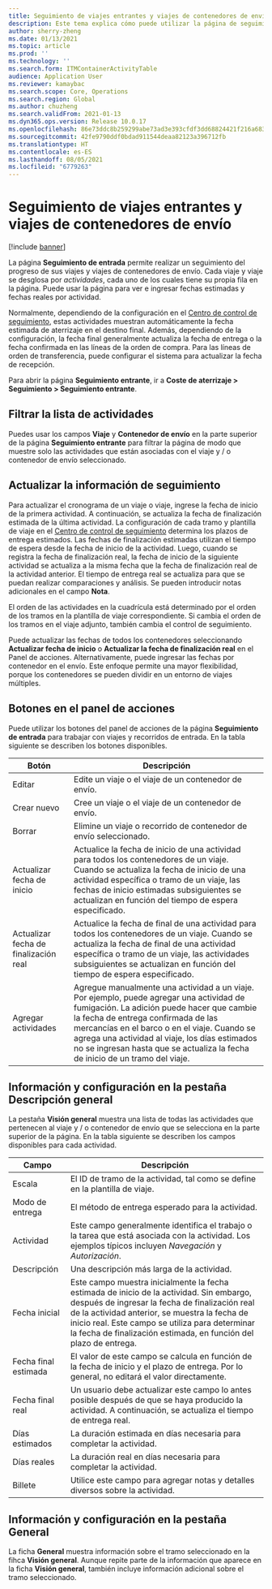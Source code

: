```yaml
---
title: Seguimiento de viajes entrantes y viajes de contenedores de envío
description: Este tema explica cómo puede utilizar la página de seguimiento de entrada para realizar un seguimiento del progreso de sus viajes y viajes de contenedores de envío.
author: sherry-zheng
ms.date: 01/13/2021
ms.topic: article
ms.prod: ''
ms.technology: ''
ms.search.form: ITMContainerActivityTable
audience: Application User
ms.reviewer: kamaybac
ms.search.scope: Core, Operations
ms.search.region: Global
ms.author: chuzheng
ms.search.validFrom: 2021-01-13
ms.dyn365.ops.version: Release 10.0.17
ms.openlocfilehash: 86e73ddc8b259299abe73ad3e393cfdf3dd68824421f216a68308ddcac735828
ms.sourcegitcommit: 42fe9790ddf0bdad911544deaa82123a396712fb
ms.translationtype: HT
ms.contentlocale: es-ES
ms.lasthandoff: 08/05/2021
ms.locfileid: "6779263"
---
```

# <a name="track-inbound-voyages-and-shipping-container-journeys"></a>Seguimiento de viajes entrantes y viajes de contenedores de envío

[!include [banner](../../includes/banner.md)]

La página **Seguimiento de entrada** permite realizar un seguimiento del progreso de sus viajes y viajes de contenedores de envío. Cada viaje y viaje se desglosa por *actividades*, cada uno de los cuales tiene su propia fila en la página. Puede usar la página para ver e ingresar fechas estimadas y fechas reales por actividad.

Normalmente, dependiendo de la configuración en el [Centro de control de seguimiento](delivery-information-setup.md#tracking-control-center), estas actividades muestran automáticamente la fecha estimada de aterrizaje en el destino final. Además, dependiendo de la configuración, la fecha final generalmente actualiza la fecha de entrega o la fecha confirmada en las líneas de la orden de compra. Para las líneas de orden de transferencia, puede configurar el sistema para actualizar la fecha de recepción.

Para abrir la página **Seguimiento entrante**, ir a **Coste de aterrizaje \> Seguimiento \> Seguimiento entrante**.

## <a name="filter-the-activities-list"></a>Filtrar la lista de actividades

Puedes usar los campos **Viaje** y **Contenedor de envío** en la parte superior de la página **Seguimiento entrante** para filtrar la página de modo que muestre solo las actividades que están asociadas con el viaje y / o contenedor de envío seleccionado.

## <a name="update-tracking-information"></a>Actualizar la información de seguimiento

Para actualizar el cronograma de un viaje o viaje, ingrese la fecha de inicio de la primera actividad. A continuación, se actualiza la fecha de finalización estimada de la última actividad. La configuración de cada tramo y plantilla de viaje en el [Centro de control de seguimiento](delivery-information-setup.md#tracking-control-center) determina los plazos de entrega estimados. Las fechas de finalización estimadas utilizan el tiempo de espera desde la fecha de inicio de la actividad. Luego, cuando se registra la fecha de finalización real, la fecha de inicio de la siguiente actividad se actualiza a la misma fecha que la fecha de finalización real de la actividad anterior. El tiempo de entrega real se actualiza para que se puedan realizar comparaciones y análisis. Se pueden introducir notas adicionales en el campo **Nota**.

El orden de las actividades en la cuadrícula está determinado por el orden de los tramos en la plantilla de viaje correspondiente. Si cambia el orden de los tramos en el viaje adjunto, también cambia el control de seguimiento.

Puede actualizar las fechas de todos los contenedores seleccionando **Actualizar fecha de inicio** o **Actualizar la fecha de finalización real** en el Panel de acciones. Alternativamente, puede ingresar las fechas por contenedor en el envío. Este enfoque permite una mayor flexibilidad, porque los contenedores se pueden dividir en un entorno de viajes múltiples.

## <a name="buttons-on-the-action-pane"></a>Botones en el panel de acciones

Puede utilizar los botones del panel de acciones de la página **Seguimiento de entrada** para trabajar con viajes y recorridos de entrada. En la tabla siguiente se describen los botones disponibles.

| Botón | Descripción |
|---|---|
| Editar | Edite un viaje o el viaje de un contenedor de envío. |
| Crear nuevo | Cree un viaje o el viaje de un contenedor de envío. |
| Borrar | Elimine un viaje o recorrido de contenedor de envío seleccionado. |
| Actualizar fecha de inicio | Actualice la fecha de inicio de una actividad para todos los contenedores de un viaje. Cuando se actualiza la fecha de inicio de una actividad específica o tramo de un viaje, las fechas de inicio estimadas subsiguientes se actualizan en función del tiempo de espera especificado. |
| Actualizar fecha de finalización real | Actualice la fecha de final de una actividad para todos los contenedores de un viaje. Cuando se actualiza la fecha de final de una actividad específica o tramo de un viaje, las actividades subsiguientes se actualizan en función del tiempo de espera especificado. |
| Agregar actividades | Agregue manualmente una actividad a un viaje. Por ejemplo, puede agregar una actividad de fumigación. La adición puede hacer que cambie la fecha de entrega confirmada de las mercancías en el barco o en el viaje. Cuando se agrega una actividad al viaje, los días estimados no se ingresan hasta que se actualiza la fecha de inicio de un tramo del viaje. |

## <a name="information-and-settings-on-the-overview-tab"></a>Información y configuración en la pestaña Descripción general

La pestaña **Visión general** muestra una lista de todas las actividades que pertenecen al viaje y / o contenedor de envío que se selecciona en la parte superior de la página. En la tabla siguiente se describen los campos disponibles para cada actividad.

| Campo | Descripción |
|---|---|
| Escala | El ID de tramo de la actividad, tal como se define en la plantilla de viaje. |
| Modo de entrega | El método de entrega esperado para la actividad. |
| Actividad | Este campo generalmente identifica el trabajo o la tarea que está asociada con la actividad. Los ejemplos típicos incluyen *Navegación* y *Autorización*. |
| Descripción | Una descripción más larga de la actividad. |
| Fecha inicial | Este campo muestra inicialmente la fecha estimada de inicio de la actividad. Sin embargo, después de ingresar la fecha de finalización real de la actividad anterior, se muestra la fecha de inicio real. Este campo se utiliza para determinar la fecha de finalización estimada, en función del plazo de entrega. |
| Fecha final estimada | El valor de este campo se calcula en función de la fecha de inicio y el plazo de entrega. Por lo general, no editará el valor directamente. |
| Fecha final real | Un usuario debe actualizar este campo lo antes posible después de que se haya producido la actividad. A continuación, se actualiza el tiempo de entrega real. |
| Días estimados | La duración estimada en días necesaria para completar la actividad. |
| Días reales | La duración real en días necesaria para completar la actividad. |
| Billete | Utilice este campo para agregar notas y detalles diversos sobre la actividad. |

## <a name="information-and-settings-on-the-general-tab"></a>Información y configuración en la pestaña General

La ficha **General** muestra información sobre el tramo seleccionado en la fihca **Visión general**. Aunque repite parte de la información que aparece en la ficha **Visión general**, también incluye información adicional sobre el tramo seleccionado.
